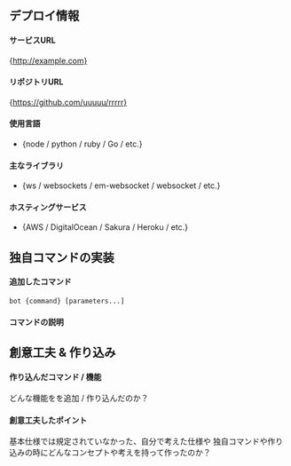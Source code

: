 ## デプロイ情報
#### サービスURL
{http://example.com}

#### リポジトリURL
{https://github.com/uuuuu/rrrrr}

#### 使用言語
- {node / python / ruby / Go / etc.}

#### 主なライブラリ
- {ws / websockets / em-websocket / websocket / etc.}

####  ホスティングサービス
- {AWS / DigitalOcean / Sakura / Heroku / etc.}

## 独自コマンドの実装
#### 追加したコマンド
```
bot {command} [parameters...]
```

#### コマンドの説明

## 創意工夫 & 作り込み
#### 作り込んだコマンド / 機能
どんな機能をを追加 / 作り込んだのか？

#### 創意工夫したポイント
基本仕様では規定されていなかった、自分で考えた仕様や
独自コマンドや作り込みの時にどんなコンセプトや考えを持って作ったのか？
